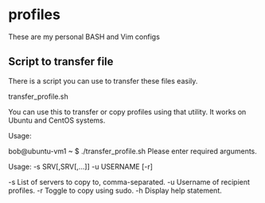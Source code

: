 # profiles
These are my personal BASH and Vim configs

## Script to transfer file 
There is a script you can use to transfer these files easily.

transfer_profile.sh

You can use this to transfer or copy profiles using that utility.
It works on Ubuntu and CentOS systems. 

Usage:

bob@ubuntu-vm1 ~ $ ./transfer_profile.sh
Please enter required arguments.

Usage:  -s SRV[,SRV[,...]] -u USERNAME [-r]

  -s  List of servers to copy to, comma-separated.
  -u  Username of recipient profiles.
  -r  Toggle to copy using sudo.
  -h  Display help statement.
